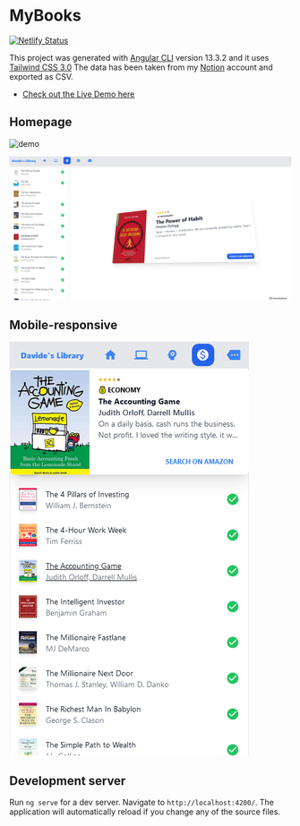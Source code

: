 # MyBooks

[![Netlify Status](https://api.netlify.com/api/v1/badges/d2186f92-cc5a-4b1d-a28f-bbf38a568f14/deploy-status)](https://app.netlify.com/sites/my-personal-library/deploys)

This project was generated with [Angular CLI](https://github.com/angular/angular-cli) version 13.3.2 and it uses [Tailwind CSS 3.0](https://tailwindcss.com/)
The data has been taken from my [Notion](https://notion.so/) account and exported as CSV.

- [Check out the Live Demo here](https://my-personal-library.netlify.app/)

## Homepage

![demo](https://raw.githubusercontent.com/mutt0-ds/my-books-tailwind/main/src/assets/demo.gif)

![book](https://github.com/mutt0-ds/my-books-tailwind/blob/main/src/assets/selected-book.png?raw=true)

## Mobile-responsive

![mobile](https://github.com/mutt0-ds/my-books-tailwind/blob/main/src/assets/mobile.png?raw=true)

## Development server

Run `ng serve` for a dev server. Navigate to `http://localhost:4200/`. The application will automatically reload if you change any of the source files.
